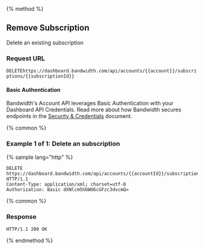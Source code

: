 {% method %}

## Remove Subscription

Delete an existing subscription

### Request URL

<code class="delete">DELETE</code>`https://dashboard.bandwidth.com/api/accounts/{{account}}/subscriptions/{{subscriptionId}}`

#### Basic Authentication

Bandwidth's Account API leverages Basic Authentication with your Dashboard API Credentials. Read more about how Bandwidth secures endpoints in the [Security & Credentials](../../../guides/accountCredentials.md) document.

{% common %}

### Example 1 of 1: Delete an subscription

{% sample lang="http" %}

```http
DELETE https://dashboard.bandwidth.com/api/accounts/{{accountId}}/subscriptions/{{subscriptionId}} HTTP/1.1
Content-Type: application/xml; charset=utf-8
Authorization: Basic dXNlcm5hbWU6cGFzc3dvcmQ=
```

{% common %}

### Response

```http
HTTP/1.1 200 OK
```

{% endmethod %}